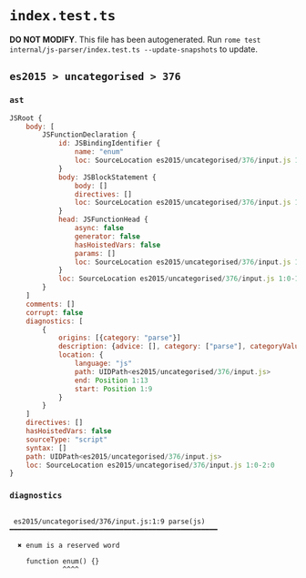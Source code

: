 # `index.test.ts`

**DO NOT MODIFY**. This file has been autogenerated. Run `rome test internal/js-parser/index.test.ts --update-snapshots` to update.

## `es2015 > uncategorised > 376`

### `ast`

```javascript
JSRoot {
	body: [
		JSFunctionDeclaration {
			id: JSBindingIdentifier {
				name: "enum"
				loc: SourceLocation es2015/uncategorised/376/input.js 1:9-1:13 (enum)
			}
			body: JSBlockStatement {
				body: []
				directives: []
				loc: SourceLocation es2015/uncategorised/376/input.js 1:16-1:18
			}
			head: JSFunctionHead {
				async: false
				generator: false
				hasHoistedVars: false
				params: []
				loc: SourceLocation es2015/uncategorised/376/input.js 1:13-1:15
			}
			loc: SourceLocation es2015/uncategorised/376/input.js 1:0-1:18
		}
	]
	comments: []
	corrupt: false
	diagnostics: [
		{
			origins: [{category: "parse"}]
			description: {advice: [], category: ["parse"], categoryValue: "js", message: ["enum", RAW_MARKUP {value: " is a reserved word"}]}
			location: {
				language: "js"
				path: UIDPath<es2015/uncategorised/376/input.js>
				end: Position 1:13
				start: Position 1:9
			}
		}
	]
	directives: []
	hasHoistedVars: false
	sourceType: "script"
	syntax: []
	path: UIDPath<es2015/uncategorised/376/input.js>
	loc: SourceLocation es2015/uncategorised/376/input.js 1:0-2:0
}
```

### `diagnostics`

```

 es2015/uncategorised/376/input.js:1:9 parse(js) ━━━━━━━━━━━━━━━━━━━━━━━━━━━━━━━━━━━━━━━━━━━━━━━━━━━

  ✖ enum is a reserved word

    function enum() {}
             ^^^^


```
